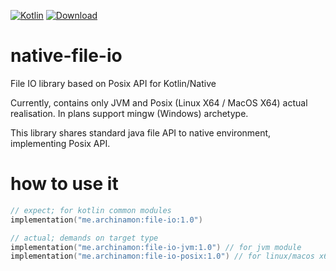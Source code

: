 [![Kotlin](https://img.shields.io/badge/Kotlin-1.4.10-blue.svg)](http://kotlinlang.org) [ ![Download](https://api.bintray.com/packages/archinamon/maven/native-file-io/images/download.svg) ](https://bintray.com/archinamon/maven/native-file-io/_latestVersion)<br />

# native-file-io
File IO library based on Posix API for Kotlin/Native

Currently, contains only JVM and Posix (Linux X64 / MacOS X64) actual realisation.
In plans support mingw (Windows) archetype.

This library shares standard java file API to native environment, implementing Posix API.

# how to use it

```kotlin
// expect; for kotlin common modules
implementation("me.archinamon:file-io:1.0")

// actual; demands on target type
implementation("me.archinamon:file-io-jvm:1.0") // for jvm module
implementation("me.archinamon:file-io-posix:1.0") // for linux/macos x64 posix module
```